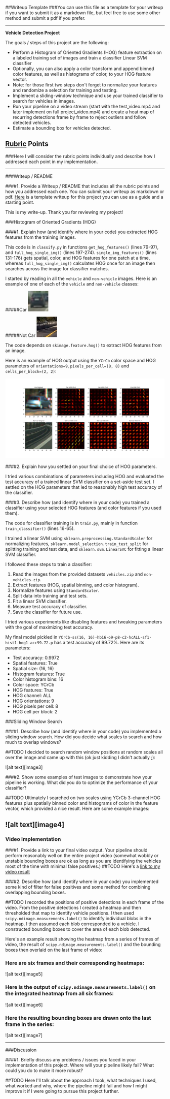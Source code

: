 ##Writeup Template
###You can use this file as a template for your writeup if you want to submit it as a markdown file, but feel free to use some other method and submit a pdf if you prefer.

---

**Vehicle Detection Project**

The goals / steps of this project are the following:

* Perform a Histogram of Oriented Gradients (HOG) feature extraction on a labeled training set of images and train a classifier Linear SVM classifier
* Optionally, you can also apply a color transform and append binned color features, as well as histograms of color, to your HOG feature vector. 
* Note: for those first two steps don't forget to normalize your features and randomize a selection for training and testing.
* Implement a sliding-window technique and use your trained classifier to search for vehicles in images.
* Run your pipeline on a video stream (start with the test_video.mp4 and later implement on full project_video.mp4) and create a heat map of recurring detections frame by frame to reject outliers and follow detected vehicles.
* Estimate a bounding box for vehicles detected.

[//]: # (Image References)
[car]: ./output_images/car.png
[noncar]: ./output_images/noncar.png
[hog]: ./output_images/hog.png
[video1]: ./project_video.mp4

## [Rubric](https://review.udacity.com/#!/rubrics/513/view) Points
###Here I will consider the rubric points individually and describe how I addressed each point in my implementation.  

---
###Writeup / README

####1. Provide a Writeup / README that includes all the rubric points and how you addressed each one.  You can submit your writeup as markdown or pdf.  [Here](https://github.com/udacity/CarND-Vehicle-Detection/blob/master/writeup_template.md) is a template writeup for this project you can use as a guide and a starting point.  

This is my write-up. Thank you for reviewing my project!

###Histogram of Oriented Gradients (HOG)

####1. Explain how (and identify where in your code) you extracted HOG features from the training images.

This code is in `classify.py` in functions `get_hog_features()` (lines 79-97), and `full_hog_single_img()` (lines 197-274). `single_img_features()` (lines 131-176) gets spatial, color, and HOG features for one patch at a time, whereas `full_hog_single_img()` calculates HOG once for an image then searches across the image for classifier matches.

I started by reading in all the `vehicle` and `non-vehicle` images.  Here is an example of one of each of the `vehicle` and `non-vehicle` classes:

#####Car
![alt text][car]

#####Not Car
![alt text][noncar]

The code depends on `skimage.feature.hog()` to extract HOG features from an image.

Here is an example of HOG output using the `YCrCb` color space and HOG parameters of `orientations=9`, `pixels_per_cell=(8, 8)` and `cells_per_block=(2, 2)`:

![alt text][hog]

####2. Explain how you settled on your final choice of HOG parameters.

I tried various combinations of parameters including HOG and evaluated the test accuracy of a trained linear SVM classifier on a set-aside test set. I settled on the HOG parameters that led to reasonably high test accuracy of the classifier.

####3. Describe how (and identify where in your code) you trained a classifier using your selected HOG features (and color features if you used them).

The code for classifier training is in `train.py`, mainly in function `train_classifier()` (lines 16-65).

I trained a linear SVM using `sklearn.preprocessing.StandardScaler` for normalizing features, `sklearn.model_selection.train_test_split` for splitting training and test data, and `sklearn.svm.LinearSVC` for fitting a linear SVM classifier.

I followed these steps to train a classifier:

1. Read the images from the provided datasets `vehicles.zip` and `non-vehicles.zip`.
2. Extract features (HOG, spatial binning, and color histogram).
3. Normalize features using `StandardScaler`.
4. Split data into training and test sets.
5. Fit a linear SVM classifier.
6. Measure test accuracy of classifier.
7. Save the classifier for future use.

I tried various experiments like disabling features and tweaking parameters with the goal of maximizing test accuracy. 

My final model pickled in `YCrCb-ss(16, 16)-hb16-o9-p8-c2-hcALL-sf1-hist1-hog1-acc99.72.p` has a test accuracy of 99.72%. Here are its parameters:

* Test accuracy: 0.9972
* Spatial features: True
* Spatial size: (16, 16)
* Histogram features: True
* Color histogram bins: 16
* Color space: YCrCb
* HOG features: True
* HOG channel: ALL
* HOG orientations: 9
* HOG pixels per cell: 8
* HOG cell per block: 2

###Sliding Window Search

####1. Describe how (and identify where in your code) you implemented a sliding window search.  How did you decide what scales to search and how much to overlap windows?

##TODO
I decided to search random window positions at random scales all over the image and came up with this (ok just kidding I didn't actually ;):

![alt text][image3]

####2. Show some examples of test images to demonstrate how your pipeline is working.  What did you do to optimize the performance of your classifier?

##TODO
Ultimately I searched on two scales using YCrCb 3-channel HOG features plus spatially binned color and histograms of color in the feature vector, which provided a nice result.  Here are some example images:

![alt text][image4]
---

### Video Implementation

####1. Provide a link to your final video output.  Your pipeline should perform reasonably well on the entire project video (somewhat wobbly or unstable bounding boxes are ok as long as you are identifying the vehicles most of the time with minimal false positives.)
##TODO
Here's a [link to my video result](./project_video.mp4)


####2. Describe how (and identify where in your code) you implemented some kind of filter for false positives and some method for combining overlapping bounding boxes.

##TODO
I recorded the positions of positive detections in each frame of the video.  From the positive detections I created a heatmap and then thresholded that map to identify vehicle positions.  I then used `scipy.ndimage.measurements.label()` to identify individual blobs in the heatmap.  I then assumed each blob corresponded to a vehicle.  I constructed bounding boxes to cover the area of each blob detected.  

Here's an example result showing the heatmap from a series of frames of video, the result of `scipy.ndimage.measurements.label()` and the bounding boxes then overlaid on the last frame of video:

### Here are six frames and their corresponding heatmaps:

![alt text][image5]

### Here is the output of `scipy.ndimage.measurements.label()` on the integrated heatmap from all six frames:
![alt text][image6]

### Here the resulting bounding boxes are drawn onto the last frame in the series:
![alt text][image7]



---

###Discussion

####1. Briefly discuss any problems / issues you faced in your implementation of this project.  Where will your pipeline likely fail?  What could you do to make it more robust?

##TODO
Here I'll talk about the approach I took, what techniques I used, what worked and why, where the pipeline might fail and how I might improve it if I were going to pursue this project further.  

